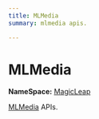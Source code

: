 ```yaml
---
title: MLMedia
summary: mlmedia apis. 

---
```


# MLMedia



**NameSpace:** 
[MagicLeap](/unity-api/api/UnityEngine.XR.MagicLeap/UnityEngine.XR.MagicLeap.md) 


[MLMedia](/unity-api/api/UnityEngine.XR.MagicLeap/MLMedia/UnityEngine.XR.MagicLeap.MLMedia.md) APIs.   





